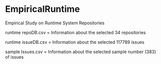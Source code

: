 # EmpiricalRuntime
Empirical Study on Runtime System Repositories

runtime repoDB.csv = Information about the selected 34 repositories  

runtime issueDB.csv = Information about the selected 117789 issues 

sample Issues.csv = Information about the selected sample number (383) of issues 

